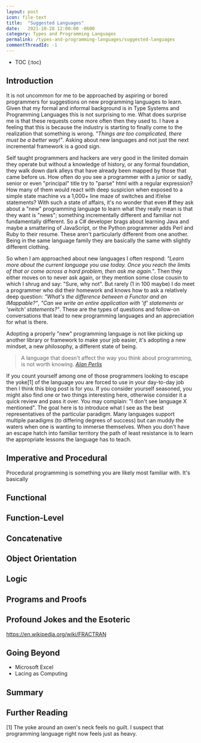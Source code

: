```yaml
---
layout: post
icon: file-text
title:  "Suggested Languages"
date:   2021-10-28 12:00:00 -0600
category: Types and Programming Languages
permalink: /types-and-programming-languages/suggested-languages
commentThreadId: -1
---
```


* TOC
{:toc}

## Introduction

It is not uncommon for me to be approached by aspiring or bored programmers for suggestions on
new programming languages to learn. Given that my formal and informal background is in
Type Systems and Programming Languages this is not surprising to me. What does surprise me is
that these requests come more often then they used to. I have a feeling that this is because
the industry is starting to finally come to the realization that something is wrong. *"Things
are too complicated, there must be a better way!"*. Asking about new languages and not just
the next incremental framework is a good sign.

Self taught programmers and hackers are very good in the limited domain they operate but
without a knowledge of history, or any formal foundation, they walk down dark alleys that
have already been mapped by those that came before us. How often do you see a programmer
with a junior or sadly, senior or  even "principal" title try to "parse" html with a
regular expression? How many of them would react with deep suspicion when exposed to a
simple state machine vs a 1,000+ line maze of switches and if/else statements? With such
a state of affairs, it's no wonder that even __if__ they ask about a "new" programming
language to learn what they really mean is that they want is "news"; something incrementally
different and familiar not fundamentally different. So a C# developer brags about learning
Java and maybe a smattering of JavaScript, or the Python programmer adds Perl and Ruby to
their resume. These aren't particularly different from one another. Being in the same
language family they are basically the same with slightly different clothing.

So when I am approached about new languages I often respond: *"Learn more about
the current language you use today. Once you reach the limits of that or come across
a hard problem, then ask me again."*. Then they either moves on to never ask
again, or they mention some close cousin to which I shrug and say: "Sure, why not".
But rarely (1 in 100 maybe) I do meet a programmer who did their homework and knows
how to ask a relatively deep question: *"What's the difference between a Functor and
an IMappable?"*, *"Can we write an entire application with 'if' statements or 'switch'
statements?"*. These are the types of questions and follow-on conversations that
lead to new programming languages and an appreciation for what is there.

Adopting a properly "new" programming language is not like picking up another
library or framework to make your job easier, it's adopting a new mindset, a
new philosophy, a different state of being.

> A language that doesn't affect the way you think about programming, is not worth knowing.
> <cite markdown="1">
[Alan Perlis](https://en.wikipedia.org/wiki/Alan_Perlis)
</cite>

If you count yourself among one of those programmers looking to escape the yoke[1] of the
language you are forced to use in your day-to-day job then I think this blog post is for you.
If you consider yourself seasoned, you might also find one or two things interesting here, otherwise
consider it a quick review and pass it over. You may complain: "I don't see language X mentioned".
The goal here is to introduce what I see as the best representatives of the particular paradigm.
Many languages support multiple paradigms (to differing degrees of success) but can muddy
the waters when one is wanting to immerse themselves. When you don't have an escape hatch into
familiar territory the path of least resistance is to learn the appropriate lessons the language
has to teach.

## Imperative and Procedural

Procedural programming is something you are likely most familiar with. It's basically 

## Functional

## Function-Level

## Concatenative

## Object Orientation

## Logic

## Programs and Proofs

## Profound Jokes and the Esoteric

https://en.wikipedia.org/wiki/FRACTRAN

## Going Beyond

- Microsoft Excel
- Lacing as Computing


## Summary



## Further Reading

[1] The yoke around an oxen's neck feels no guilt. I suspect that programming language right now feels just as heavy.